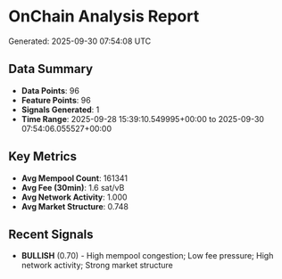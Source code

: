 # OnChain Analysis Report
Generated: 2025-09-30 07:54:08 UTC

## Data Summary
- **Data Points**: 96
- **Feature Points**: 96
- **Signals Generated**: 1
- **Time Range**: 2025-09-28 15:39:10.549995+00:00 to 2025-09-30 07:54:06.055527+00:00

## Key Metrics
- **Avg Mempool Count**: 161341
- **Avg Fee (30min)**: 1.6 sat/vB
- **Avg Network Activity**: 1.000
- **Avg Market Structure**: 0.748

## Recent Signals
- **BULLISH** (0.70) - High mempool congestion; Low fee pressure; High network activity; Strong market structure
